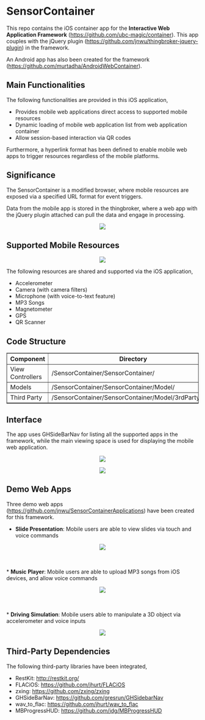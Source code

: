 SensorContainer
===============
This repo contains the iOS container app for the <b>Interactive Web Application Framework</b> (https://github.com/ubc-magic/container).
This app couples with the jQuery plugin (https://github.com/jnwu/thingbroker-jquery-plugin) in the framework.

An Android app has also been created for the framework (https://github.com/murtadha/AndroidWebContainer).

Main Functionalities
--------------------
The following functionalities are provided in this iOS application,
* Provides mobile web applications direct access to supported mobile resources
* Dynamic loading of mobile web application list from web application container
* Allow session-based interaction via QR codes

Furthermore, a hyperlink format has been defined to enable mobile web apps to trigger resources regardless of the mobile platforms.


Significance
------------
The SensorContainer is a modified browser, where mobile resources are exposed via a specified URL format for event triggers.

Data from the mobile app is stored in the thingbroker, where a web app with the jQuery plugin attached can pull the data and engage in processing.

<p align="center">
  <img src="/Screenshot/diagram_a.png" />
</p>


Supported Mobile Resources
--------------------------
<p align="center">
  <img src="/Screenshot/diagram_b.png" />
</p>

The following resources are shared and supported via the iOS application,
* Accelerometer
* Camera (with camera filters)
* Microphone (with voice-to-text feature)
* MP3 Songs
* Magnetometer
* GPS
* QR Scanner


Code Structure
--------------
<p style="margin-left: auto; margin-right: auto;">
<table border="1" >
  <tr>
    <th width="25%" align="center">Component</th>
    <th width="75%" align="center">Directory</th>
  </tr>
  <tr>
    <td width="25%">View Controllers</td>
    <td width="75%">/SensorContainer/SensorContainer/</td>
  </tr>
  <tr>
    <td width="25%">Models</td>
    <td width="75%">/SensorContainer/SensorContainer/Model/</td>
  </tr>
  <tr>
    <td width="25%">Third Party</td>
    <td width="75%">/SensorContainer/SensorContainer/Model/3rdPartyUtils/</td>
  </tr>
</table>
</p>



Interface
---------
The app uses GHSideBarNav for listing all the supported apps in the framework, while the main viewing space is used for displaying the mobile web application.

<p align="center">  
  <img src="/Screenshot/side_panel.png" />
</p>

<p align="center">
  <img src="/Screenshot/mobile_web_interface.png" />
</p>


Demo Web Apps
-------------
Three demo web apps (https://github.com/jnwu/SensorContainerApplications) have been created for this framework.

* <b>Slide Presentation</b>: Mobile users are able to view slides via touch and voice commands
<p align="center">
  <img src="/Screenshot/presentation.png" />
</p>
<br />
<br />
* <b>Music Player</b>: Mobile users are able to upload MP3 songs from iOS devices, and allow voice commands
<p align="center">
  <img src="/Screenshot/music.png" />
</p>
<br />
<br />
* <b>Driving Simulation</b>: Mobile users able to manipulate a 3D object via accelerometer and voice inputs
<p align="center">
  <img src="/Screenshot/driving_simulation.png" />
</p>


Third-Party Dependencies
-----------------------
The following third-party libraries have been integrated,
* RestKit: http://restkit.org/        
* FLACiOS: https://github.com/jhurt/FLACiOS
* zxing: https://github.com/zxing/zxing
* GHSideBarNav: https://github.com/gresrun/GHSidebarNav
* wav_to_flac: https://github.com/jhurt/wav_to_flac
* MBProgressHUD: https://github.com/jdg/MBProgressHUD
